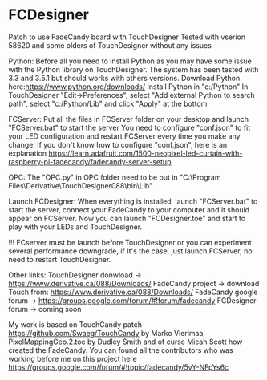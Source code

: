 # FCDesigner
Patch to use FadeCandy board with TouchDesigner
Tested with vserion 58620 and some olders of TouchDesigner without any issues

Python:
Before all you need to install Python as you may have some issue with the Python library on TouchDesigner. The system has been tested with 3.3 and 3.5.1 but should works with others versions. 
Download Python here:https://www.python.org/downloads/
Install Python in "c:/Python"
In TouchDesigner "Edit->Preferences", select "Add external Python to search path", select "c:/Python/Lib" and click "Apply" at the bottom 

FCServer:
Put all the files in FCServer folder on your desktop and launch "FCServer.bat" to start the server
You need to configure "conf.json" to fit your LED configuration and restart FCServer every time you make any change.
If you don't know how to configure "conf.json", here is an explanation https://learn.adafruit.com/1500-neopixel-led-curtain-with-raspberry-pi-fadecandy/fadecandy-server-setup

OPC:
The "OPC.py" in OPC folder need to be put in "C:\Program Files\Derivative\TouchDesigner088\bin\Lib"

Launch FCDesigner:
When everything is installed, launch "FCServer.bat" to start the server, connect your FadeCandy to your computer and it should appear on FCServer.
Now you can launch "FCDesigner.toe" and start to play with your LEDs and TouchDesigner.

!!! FCserver must be launch before TouchDesigner or you can experiment several performance downgrade, if It's the case, just launch FCServer, no need to restart TouchDesigner. 

Other links: 
TouchDesigner donwload -> https://www.derivative.ca/088/Downloads/
FadeCandy project -> download Touch from: https://www.derivative.ca/088/Downloads/
FadeCandy google forum -> https://groups.google.com/forum/#!forum/fadecandy
FCDesigner forum -> coming soon

My work is based on TouchCandy patch https://github.com/Swaeg/TouchCandy by Marko Vierimaa, PixelMappingGeo.2.toe by Dudley Smith and of curse Micah Scott how created the FadeCandy. You can found all the contributors who was working before me on this project here https://groups.google.com/forum/#!topic/fadecandy/5vY-NFpYs6c
